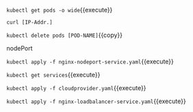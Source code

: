 

`kubectl get pods -o wide`{{execute}}

`curl [IP-Addr.]`


`kubectl delete pods [POD-NAME]`{{copy}}



nodePort


`kubectl apply -f nginx-nodeport-service.yaml`{{execute}}


`kubectl get services`{{execute}}


`kubectl apply -f cloudprovider.yaml`{{execute}}


`kubectl apply -f nginx-loadbalancer-service.yaml`{{execute}}
